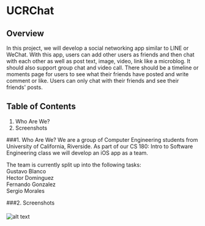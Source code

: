 UCRChat
========


Overview
--------

In this project, we will develop a social networking app similar to LINE or WeChat.
With this app, users can add other users as friends and then chat with each other as well as post text, image, video, link like a microblog. It should also support group chat and video
call. There should be a timeline or moments page for users to see what their friends have posted and write comment or like.
Users can only chat with their friends and see their friends' posts.

Table of Contents
-----------------

1. Who Are We?
2. Screenshots


###1. Who Are We?
We are a group of Computer Engineering students from University of California, Riverside.
As part of our CS 180: Intro to Software Engineering class we will develop an iOS app as a team.

The team is currently split up into the following tasks:  
Gustavo Blanco  
Hector Dominguez  
Fernando Gonzalez  
Sergio Morales  


###2. Screenshots

#### 
![alt text](http://gdurl.com/ZCbh "SID and Auth highlighted in red")

